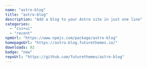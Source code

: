 ```yaml
---
name: "astro-blog"
title: "astro-blog"
description: "Add a blog to your Astro site in just one line"
categories:
  - "css+ui"
  - "recent"
npmUrl: "https://www.npmjs.com/package/astro-blog"
homepageUrl: "https://astro-blog.futurethemes.io/"
downloads: 82
badge: "new"
repoUrl: "https://github.com/futurethemes/astro-blog"
---
```

